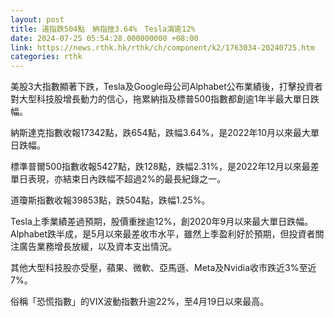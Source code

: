 ```yaml
---
layout: post
title: 道指跌504點　納指挫3.64%　Tesla瀉逾12%
date: 2024-07-25 05:54:28.000000000 +08:00
link: https://news.rthk.hk/rthk/ch/component/k2/1763034-20240725.htm
categories: rthk
---
```


美股3大指數顯著下跌，Tesla及Google母公司Alphabet公布業績後，打擊投資者對大型科技股增長動力的信心，拖累納指及標普500指數都創逾1年半最大單日跌幅。

納斯達克指數收報17342點，跌654點，跌幅3.64%，是2022年10月以來最大單日跌幅。

標準普爾500指數收報5427點，跌128點，跌幅2.31%，是2022年12月以來最差單日表現，亦結束日內跌幅不超過2%的最長紀錄之一。

道瓊斯指數收報39853點，跌504點，跌幅1.25%。

Tesla上季業績差過預期，股價重挫逾12%，創2020年9月以來最大單日跌幅。Alphabet跌半成，是5月以來最差收市水平，雖然上季盈利好於預期，但投資者關注廣告業務增長放緩，以及資本支出情況。

其他大型科技股亦受壓，蘋果、微軟、亞馬遜、Meta及Nvidia收市跌近3%至近7%。

俗稱「恐慌指數」的VIX波動指數升逾22%，至4月19日以來最高。
